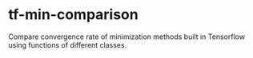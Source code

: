 # tf-min-comparison
Compare convergence rate of minimization methods built in Tensorflow using functions of different classes.

